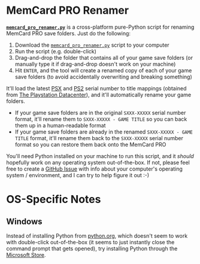 # MemCard PRO Renamer

[**`memcard_pro_renamer.py`**](https://github.com/niemasd/MemCard-PRO-Renamer/releases/latest/download/memcard_pro_renamer.py) is a cross-platform pure-Python script for renaming MemCard PRO save folders. Just do the following:

1. Download the [`memcard_pro_renamer.py`](https://github.com/niemasd/MemCard-PRO-Renamer/releases/latest/download/memcard_pro_renamer.py) script to your computer
2. Run the script (e.g. double-click)
3. Drag-and-drop the folder that contains all of your game save folders (or manually type it if drag-and-drop doesn't work on your machine)
4. Hit `ENTER`, and the tool will create a renamed copy of each of your game save folders (to avoid accidentally overwriting and breaking something)

It'll load the latest [PSX](data/PSX.json) and [PS2](data/PS2.json) serial number to title mappings (obtained from [The Playstation Datacenter](https://psxdatacenter.com/)), and it'll automatically rename your game folders.

* If your game save folders are in the original `SXXX-XXXXX` serial number format, it'll rename them to `SXXX-XXXXX - GAME TITLE` so you can back them up in a human-readable format
* If your game save folders are already in the renamed `SXXX-XXXXX - GAME TITLE` format, it'll rename them back to the `SXXX-XXXXX` serial number format so you can restore them back onto the MemCard PRO

You'll need Python installed on your machine to run this script, and it *should* hopefully work on any operating system out-of-the-box. If not, please feel free to create a [GitHub Issue](https://github.com/niemasd/MemCard-PRO-Renamer/issues) with info about your computer's operating system / environment, and I can try to help figure it out :-)

# OS-Specific Notes
## Windows
Instead of installing Python from [python.org](https://www.python.org), which doesn't seem to work with double-click out-of-the-box (it seems to just instantly close the command prompt that gets opened), try installing Python through the [Microsoft Store](https://apps.microsoft.com/detail/python-3-11/9NRWMJP3717K).
